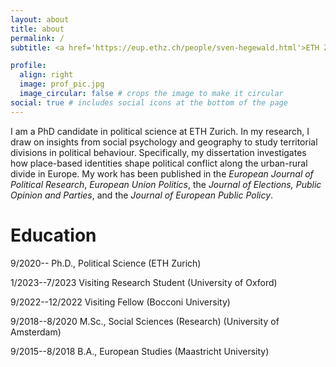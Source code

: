 ```yaml
---
layout: about
title: about
permalink: /
subtitle: <a href='https://eup.ethz.ch/people/sven-hegewald.html'>ETH Zurich</a> 

profile:
  align: right
  image: prof_pic.jpg
  image_circular: false # crops the image to make it circular
social: true # includes social icons at the bottom of the page
---
```


I am a PhD candidate in political science at ETH Zurich. In my research, I draw on insights from social psychology and geography to study territorial divisions in political behaviour. Specifically, my dissertation investigates how place-based identities shape political conflict along the urban-rural divide in Europe. My work has been published in the *European Journal of Political Research*, *European Union Politics*, the *Journal of Elections, Public Opinion and Parties*, and the *Journal of European Public Policy*. 

# Education
9/2020--  Ph.D., Political Science (ETH Zurich)

1/2023--7/2023  Visiting Research Student (University of Oxford)

9/2022--12/2022  Visiting Fellow (Bocconi University)

9/2018--8/2020  M.Sc., Social Sciences (Research) (University of Amsterdam)

9/2015--8/2018  B.A., European Studies (Maastricht University)


